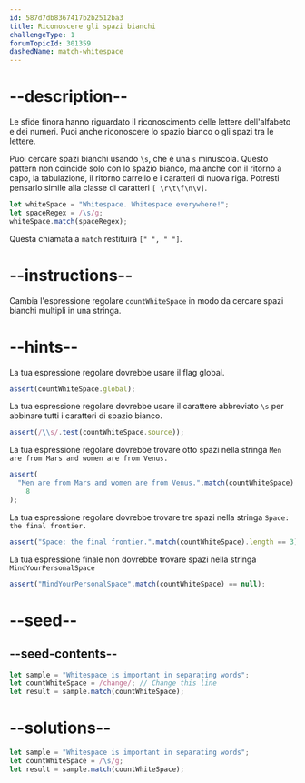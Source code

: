 ```yaml
---
id: 587d7db8367417b2b2512ba3
title: Riconoscere gli spazi bianchi
challengeType: 1
forumTopicId: 301359
dashedName: match-whitespace
---
```


# --description--

Le sfide finora hanno riguardato il riconoscimento delle lettere dell'alfabeto e dei numeri. Puoi anche riconoscere lo spazio bianco o gli spazi tra le lettere.

Puoi cercare spazi bianchi usando `\s`, che è una `s` minuscola. Questo pattern non coincide solo con lo spazio bianco, ma anche con il ritorno a capo, la tabulazione, il ritorno carrello e i caratteri di nuova riga. Potresti pensarlo simile alla classe di caratteri `[ \r\t\f\n\v]`.

```js
let whiteSpace = "Whitespace. Whitespace everywhere!";
let spaceRegex = /\s/g;
whiteSpace.match(spaceRegex);
```

Questa chiamata a `match` restituirà `[" ", " "]`.

# --instructions--

Cambia l'espressione regolare `countWhiteSpace` in modo da cercare spazi bianchi multipli in una stringa.

# --hints--

La tua espressione regolare dovrebbe usare il flag global.

```js
assert(countWhiteSpace.global);
```

La tua espressione regolare dovrebbe usare il carattere abbreviato `\s` per abbinare tutti i caratteri di spazio bianco.

```js
assert(/\\s/.test(countWhiteSpace.source));
```

La tua espressione regolare dovrebbe trovare otto spazi nella stringa `Men are from Mars and women are from Venus.`

```js
assert(
  "Men are from Mars and women are from Venus.".match(countWhiteSpace).length ==
    8
);
```

La tua espressione regolare dovrebbe trovare tre spazi nella stringa `Space: the final frontier.`

```js
assert("Space: the final frontier.".match(countWhiteSpace).length == 3);
```

La tua espressione finale non dovrebbe trovare spazi nella stringa `MindYourPersonalSpace`

```js
assert("MindYourPersonalSpace".match(countWhiteSpace) == null);
```

# --seed--

## --seed-contents--

```js
let sample = "Whitespace is important in separating words";
let countWhiteSpace = /change/; // Change this line
let result = sample.match(countWhiteSpace);
```

# --solutions--

```js
let sample = "Whitespace is important in separating words";
let countWhiteSpace = /\s/g;
let result = sample.match(countWhiteSpace);
```
